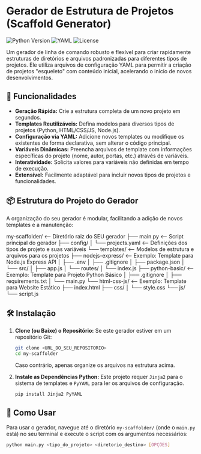 # Gerador de Estrutura de Projetos (Scaffold Generator)

![Python Version](https://img.shields.io/badge/Python-3.8%2B-blue.svg)
![YAML](https://img.shields.io/badge/Config-YAML-lightgrey.svg)
![License](https://img.shields.io/badge/License-MIT-green.svg)

Um gerador de linha de comando robusto e flexível para criar rapidamente estruturas de diretórios e arquivos padronizadas para diferentes tipos de projetos. Ele utiliza arquivos de configuração YAML para permitir a criação de projetos "esqueleto" com conteúdo inicial, acelerando o início de novos desenvolvimentos.

## 🚀 Funcionalidades

* **Geração Rápida:** Crie a estrutura completa de um novo projeto em segundos.
* **Templates Reutilizáveis:** Defina modelos para diversos tipos de projetos (Python, HTML/CSS/JS, Node.js).
* **Configuração via YAML:** Adicione novos templates ou modifique os existentes de forma declarativa, sem alterar o código principal.
* **Variáveis Dinâmicas:** Preencha arquivos de template com informações específicas do projeto (nome, autor, portas, etc.) através de variáveis.
* **Interatividade:** Solicita valores para variáveis não definidas em tempo de execução.
* **Extensível:** Facilmente adaptável para incluir novos tipos de projetos e funcionalidades.

## 📦 Estrutura do Projeto do Gerador

A organização do seu gerador é modular, facilitando a adição de novos templates e a manutenção:

my-scaffolder/                 <-- Diretório raiz do SEU gerador
├── main.py                    <-- Script principal do gerador
├── config/
│   └── projects.yaml          <-- Definições dos tipos de projeto e suas variáveis
└── templates/                 <-- Modelos de estrutura e arquivos para os projetos
├── nodejs-express/        <-- Exemplo: Template para Node.js Express API
│   ├── .env
│   ├── .gitignore
│   ├── package.json
│   └── src/
│       ├── app.js
│       └── routes/
│           └── index.js
├── python-basic/          <-- Exemplo: Template para Projeto Python Básico
│   ├── .gitignore
│   ├── requirements.txt
│   └── main.py
└── html-css-js/           <-- Exemplo: Template para Website Estático
├── index.html
├── css/
│   └── style.css
└── js/
└── script.js


## 🛠️ Instalação

1.  **Clone (ou Baixe) o Repositório:**
    Se este gerador estiver em um repositório Git:
    ```bash
    git clone <URL_DO_SEU_REPOSITORIO>
    cd my-scaffolder 
    ```
    Caso contrário, apenas organize os arquivos na estrutura acima.

2.  **Instale as Dependências Python:**
    Este projeto requer `Jinja2` para o sistema de templates e `PyYAML` para ler os arquivos de configuração.
    
    ```bash
    pip install Jinja2 PyYAML
    ```

## 🚀 Como Usar

Para usar o gerador, navegue até o diretório `my-scaffolder/` (onde o `main.py` está) no seu terminal e execute o script com os argumentos necessários:

```bash
python main.py <tipo_do_projeto> <diretorio_destino> [OPÇÕES]
